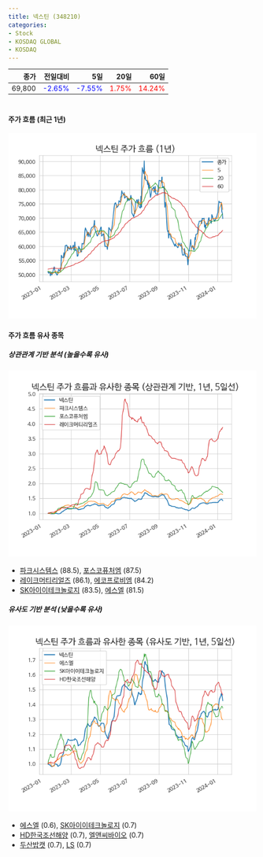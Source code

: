```yaml
---
title: 넥스틴 (348210)
categories:
- Stock
- KOSDAQ GLOBAL
- KOSDAQ
---
```


|종가|전일대비|5일|20일|60일|
|---:|-------:|--:|---:|---:|
|69,800|<span style="color: blue">-2.65%</span>|<span style="color: blue">-7.55%</span>|<span style="color: red">1.75%</span>|<span style="color: red">14.24%</span>|

<!-- more -->
#
#### 주가 흐름 (최근 1년)
![348210](/assets/images/stock/348210.png)


#### 주가 흐름 유사 종목


##### 상관관계 기반 분석 (높을수록 유사)
![348210](/assets/images/stock/348210_corr.png)
- [파크시스템스](/140860/) (88.5), [포스코퓨처엠](/003670/) (87.5)
- [레이크머티리얼즈](/281740/) (86.1), [에코프로비엠](/247540/) (84.2)
- [SK아이이테크놀로지](/361610/) (83.5), [에스엘](/005850/) (81.5)


##### 유사도 기반 분석 (낮을수록 유사)	
![348210](/assets/images/stock/348210_sim.png)
- [에스엘](/005850/) (0.6), [SK아이이테크놀로지](/361610/) (0.7)
- [HD한국조선해양](/009540/) (0.7), [엘앤씨바이오](/290650/) (0.7)
- [두산밥캣](/241560/) (0.7), [LS](/006260/) (0.7)